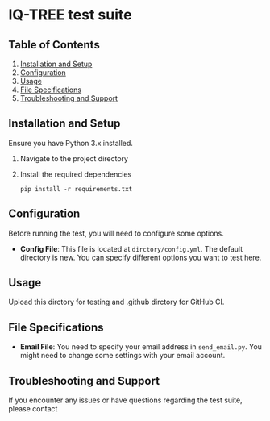 # IQ-TREE test suite


## Table of Contents
1. [Installation and Setup](#installation-and-setup)
2. [Configuration](#configuration)
3. [Usage](#usage)
4. [File Specifications](#file-specifications)
5. [Troubleshooting and Support](#troubleshooting-and-support)

## Installation and Setup

Ensure you have Python 3.x installed.

1. Navigate to the project directory

2. Install the required dependencies
    ```
    pip install -r requirements.txt
    ```

## Configuration

Before running the test, you will need to configure some options.

- **Config File**: This file is located at `dirctory/config.yml`. The default directory is new. You can specify different options you want to test here.

## Usage

Upload this dirctory for testing and .github dirctory for GitHub CI.

## File Specifications

- **Email File**: You need to specify your email address in `send_email.py`. You might need to change some settings with your email account.

## Troubleshooting and Support

If you encounter any issues or have questions regarding the test suite, please contact 
